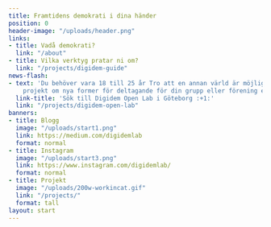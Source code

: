 ```yaml
---
title: Framtidens demokrati i dina händer
position: 0
header-image: "/uploads/header.png"
links:
- title: Vadå demokrati?
  link: "/about"
- title: Vilka verktyg pratar ni om?
  link: "/projects/digidem-guide"
news-flash:
- text: 'Du behöver vara 18 till 25 år Tro att en annan värld är möjlig Söka med ett
    projekt om nya former för deltagande för din grupp eller förening eller världen<br> '
  link-title: 'Sök till Digidem Open Lab i Göteborg :+1:'
  link: "/projects/digidem-open-lab"
banners:
- title: Blogg
  image: "/uploads/start1.png"
  link: https://medium.com/digidemlab
  format: normal
- title: Instagram
  image: "/uploads/start3.png"
  link: https://www.instagram.com/digidemlab/
  format: normal
- title: Projekt
  image: "/uploads/200w-workincat.gif"
  link: "/projects/"
  format: tall
layout: start
---
```


